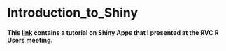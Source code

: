 # Introduction_to_Shiny
#### This [link](https://minesneves.shinyapps.io/shiny_pres/?_ga=2.41455714.1171165732.1611757723-1909644787.1611757723) contains a tutorial on Shiny Apps that I presented at the RVC R Users meeting.
